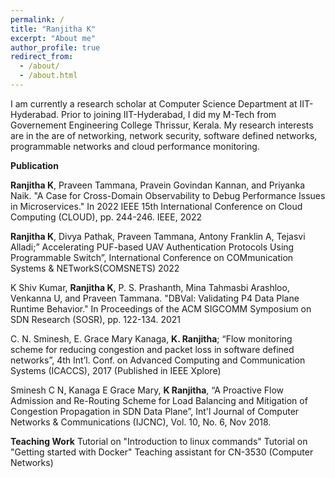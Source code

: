 ```yaml
---
permalink: /
title: "Ranjitha K"
excerpt: "About me"
author_profile: true
redirect_from: 
  - /about/
  - /about.html
---
```


I am currently a research scholar at Computer Science Department at IIT-Hyderabad. Prior to joining IIT-Hyderabad, I did my M-Tech from Governement Engineering College Thrissur, Kerala. My research interests are in the are of networking, network security, software defined networks, programmable networks and cloud performance monitoring. 

**Publication**

**Ranjitha K**, Praveen Tammana, Pravein Govindan Kannan, and Priyanka Naik. "A Case for Cross-Domain Observability to Debug Performance Issues in Microservices." In 2022 IEEE 15th International Conference on Cloud Computing (CLOUD), pp. 244-246. IEEE, 2022  

**Ranjitha K**, Divya Pathak, Praveen Tammana, Antony Franklin A, Tejasvi Alladi;” Accelerating PUF-based UAV Authentication Protocols Using Programmable Switch”, International Conference on COMmunication Systems & NETworkS(COMSNETS) 2022 

K Shiv Kumar, **Ranjitha K**, P. S. Prashanth, Mina Tahmasbi Arashloo, Venkanna U, and Praveen Tammana. "DBVal: Validating P4 Data Plane Runtime Behavior." In Proceedings of the ACM SIGCOMM Symposium on SDN Research (SOSR), pp. 122-134. 2021 

C. N. Sminesh, E. Grace Mary Kanaga, **K. Ranjitha**; “Flow monitoring scheme for reducing congestion and packet loss in software defined networks”, 4th Int’l. Conf. on Advanced Computing and Communication Systems (ICACCS), 2017 (Published in IEEE Xplore) 

Sminesh C N, Kanaga E Grace Mary, **K Ranjitha**, “A Proactive Flow Admission and Re-Routing Scheme for Load Balancing and Mitigation of Congestion Propagation in SDN Data Plane”, Int'l Journal of Computer Networks & Communications (IJCNC), Vol. 10, No. 6, Nov 2018. 

**Teaching Work**
Tutorial on "Introduction to linux commands"
Tutorial on "Getting started with Docker"
Teaching assistant for CN-3530 (Computer Networks)
